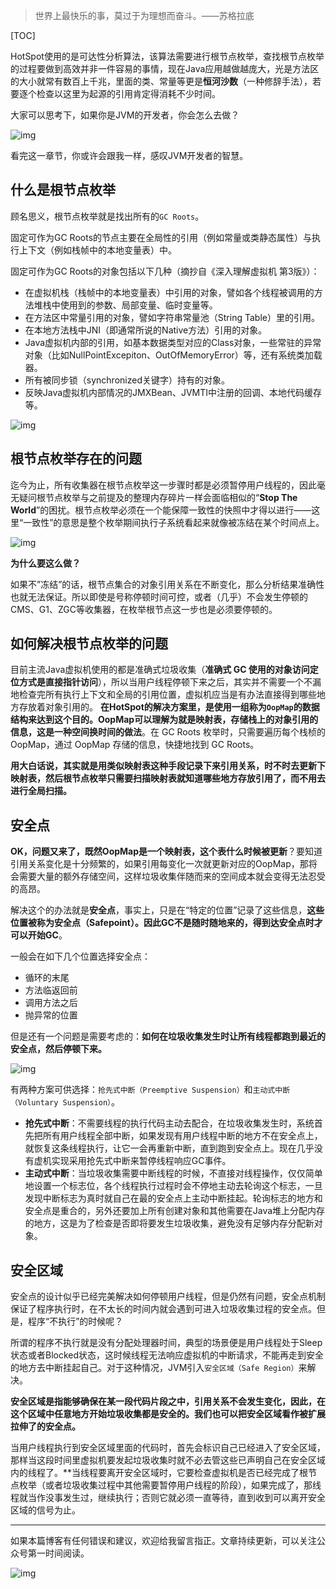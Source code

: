 > 世界上最快乐的事，莫过于为理想而奋斗。——苏格拉底

[TOC]

HotSpot使用的是可达性分析算法，该算法需要进行根节点枚举，查找根节点枚举的过程要做到高效并非一件容易的事情，现在Java应用越做越庞大，光是方法区的大小就常有数百上千兆，里面的类、常量等更是**恒河沙数**（一种修辞手法），若要逐个检查以这里为起源的引用肯定得消耗不少时间。

大家可以思考下，如果你是JVM的开发者，你会怎么去做？

![img](https://mmbiz.qpic.cn/mmbiz_jpg/jC8rtGdWScPeYWz4ibOQDZE50x2UUm1Eo9y8WFqqzuLdRrG51GDgbUsV2mHBcJfgj9EOdvjolX91sULQE0bZDEA/0?wx_fmt=jpeg)

看完这一章节，你或许会跟我一样，感叹JVM开发者的智慧。

## 什么是根节点枚举

顾名思义，根节点枚举就是找出所有的`GC Roots`。

固定可作为GC Roots的节点主要在全局性的引用（例如常量或类静态属性）与执行上下文（例如栈帧中的本地变量表）中。

固定可作为GC Roots的对象包括以下几种（摘抄自《深入理解虚拟机 第3版》）：

- 在虚拟机栈（栈帧中的本地变量表）中引用的对象，譬如各个线程被调用的方法堆栈中使用到的参数、局部变量、临时变量等。
- 在方法区中常量引用的对象，譬如字符串常量池（String Table）里的引用。
- 在本地方法栈中JNI（即通常所说的Native方法）引用的对象。
- Java虚拟机内部的引用，如基本数据类型对应的Class对象，一些常驻的异常对象（比如NullPointExcepiton、OutOfMemoryError）等，还有系统类加载器。
- 所有被同步锁（synchronized关键字）持有的对象。
- 反映Java虚拟机内部情况的JMXBean、JVMTI中注册的回调、本地代码缓存等。

![img](https://mmbiz.qpic.cn/mmbiz_jpg/jC8rtGdWScPeYWz4ibOQDZE50x2UUm1EoAj17U0XZ6qiaPx4Zr8BCgGJ7homLJRgJF1LjTmMdiaBiatO9Te7ZWibzWg/0?wx_fmt=jpeg)

## 根节点枚举存在的问题

迄今为止，所有收集器在根节点枚举这一步骤时都是必须暂停用户线程的，因此毫无疑问根节点枚举与之前提及的整理内存碎片一样会面临相似的“**Stop The World**”的困扰。根节点枚举必须在一个能保障一致性的快照中才得以进行——这里“一致性”的意思是整个枚举期间执行子系统看起来就像被冻结在某个时间点上。

![img](https://mmbiz.qpic.cn/mmbiz_jpg/jC8rtGdWScPeYWz4ibOQDZE50x2UUm1EoNWsWt93IibJXEBmjI2ka55LWXmpggonMGcCiaptWMvucgy8uruAIqTKQ/0?wx_fmt=jpeg)

**为什么要这么做？**

如果不”冻结”的话，根节点集合的对象引用关系在不断变化，那么分析结果准确性也就无法保证。所以即使是号称停顿时间可控，或者（几乎）不会发生停顿的CMS、G1、ZGC等收集器，在枚举根节点这一步也是必须要停顿的。

## 如何解决根节点枚举的问题

目前主流Java虚拟机使用的都是准确式垃圾收集（**准确式 GC 使用的对象访问定位方式是直接指针访问**），所以当用户线程停顿下来之后，其实并不需要一个不漏地检查完所有执行上下文和全局的引用位置，虚拟机应当是有办法直接得到哪些地方存放着对象引用的。
**在HotSpot的解决方案里，是使用一组称为`OopMap`的数据结构来达到这个目的。OopMap可以理解为就是映射表，存储栈上的对象引用的信息，这是一种空间换时间的做法**。在 GC Roots 枚举时，只需要遍历每个栈桢的 OopMap，通过 OopMap 存储的信息，快捷地找到 GC Roots。

**用大白话说，其实就是用类似映射表这种手段记录下来引用关系，时不时去更新下映射表，然后根节点枚举只需要扫描映射表就知道哪些地方存放引用了，而不用去进行全局扫描。**

## 安全点

**OK，问题又来了，既然OopMap是一个映射表，这个表什么时候被更新**？要知道引用关系变化是十分频繁的，如果引用每变化一次就更新对应的OopMap，那将会需要大量的额外存储空间，这样垃圾收集伴随而来的空间成本就会变得无法忍受的高昂。

解决这个的办法就是**安全点**，事实上，只是在“特定的位置”记录了这些信息，**这些位置被称为安全点（Safepoint）。因此GC不是随时随地来的，得到达安全点时才可以开始GC**。

一般会在如下几个位置选择安全点：

- 循环的末尾
- 方法临返回前
- 调用方法之后
- 抛异常的位置

但是还有一个问题是需要考虑的：**如何在垃圾收集发生时让所有线程都跑到最近的安全点，然后停顿下来。**

![img](https://mmbiz.qpic.cn/mmbiz_jpg/jC8rtGdWScPeYWz4ibOQDZE50x2UUm1EoW5K6fcmf95qeIOVVwbT5Rr3t2kbaPWeMFBiaBpMbhdtygA5icnSoDhew/0?wx_fmt=jpeg)


有两种方案可供选择：`抢先式中断（Preemptive Suspension）`和`主动式中断（Voluntary Suspension）`。

- **抢先式中断**：不需要线程的执行代码主动去配合，在垃圾收集发生时，系统首先把所有用户线程全部中断，如果发现有用户线程中断的地方不在安全点上，就恢复这条线程执行，让它一会再重新中断，直到跑到安全点上。现在几乎没有虚机实现采用抢先式中断来暂停线程响应GC事件。
- **主动式中断**：当垃圾收集需要中断线程的时候，不直接对线程操作，仅仅简单地设置一个标志位，各个线程执行过程时会不停地主动去轮询这个标志，一旦发现中断标志为真时就自己在最的安全点上主动中断挂起。轮询标志的地方和安全点是重合的，另外还要加上所有创建对象和其他需要在Java堆上分配内存的地方，这是为了检查是否即将要发生垃圾收集，避免没有足够内存分配新对象。

## 安全区域

安全点的设计似乎已经完美解决如何停顿用户线程，但是仍然有问题，安全点机制保证了程序执行时，在不太长的时间内就会遇到可进入垃圾收集过程的安全点。但是，程序“不执行”的时候呢？

所谓的程序不执行就是没有分配处理器时间，典型的场景便是用户线程处于Sleep状态或者Blocked状态，这时候线程无法响应虚拟机的中断请求，不能再走到安全的地方去中断挂起自己。对于这种情况，JVM引入`安全区域（Safe Region）`来解决。

**安全区域是指能够确保在某一段代码片段之中，引用关系不会发生变化，因此，在这个区域中任意地方开始垃圾收集都是安全的。我们也可以把安全区域看作被扩展拉伸了的安全点。**

当用户线程执行到安全区域里面的代码时，首先会标识自己已经进入了安全区域，那样当这段时间里虚拟机要发起垃圾收集时就不必去管这些已声明自己在安全区域内的线程了。**当线程要离开安全区域时，它要检查虚拟机是否已经完成了根节点枚举（或者垃圾收集过程中其他需要暂停用户线程的阶段），如果完成了，那线程就当作没事发生过，继续执行；否则它就必须一直等待，直到收到可以离开安全区域的信号为止。

------

如果本篇博客有任何错误和建议，欢迎给我留言指正。文章持续更新，可以关注公众号第一时间阅读。 

![img](https://mmbiz.qpic.cn/mmbiz_jpg/jC8rtGdWScPibyOvOuNiasKa7qicaZgo5DIcDAickDKoU6KZUmLyibpnRc6ibzTxT9WAnkfPhFcq6iamGRo2ITZlPPczA/0?wx_fmt=jpeg)

